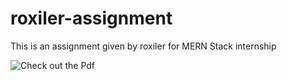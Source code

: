 # roxiler-assignment
This is an assignment given by roxiler for MERN Stack internship

![Check out the Pdf](https://drive.google.com/file/d/1t6STFismGB31XTPG66SrTL9y5LUqEvaV/view?usp=drive_link)
